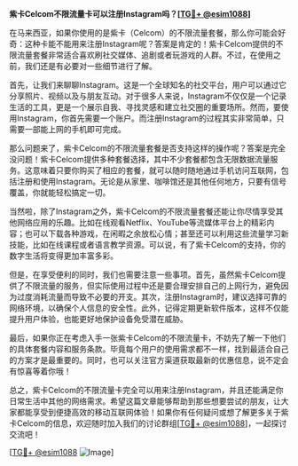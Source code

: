 **紫卡Celcom不限流量卡可以注册Instagram吗？[[TG💪+ @esim1088](https://t.me/s/esim1088)]**

在马来西亚，如果你使用的是紫卡（Celcom）的不限流量套餐，那么你可能会好奇：这种卡能不能用来注册Instagram呢？答案是肯定的！紫卡Celcom提供的不限流量套餐非常适合喜欢刷社交媒体、追剧或者玩游戏的人群。不过，在使用之前，我们还是有必要对一些细节进行了解。

首先，让我们来聊聊Instagram。这是一个全球知名的社交平台，用户可以通过它分享照片、视频以及与朋友互动。对于很多人来说，Instagram不仅仅是一个记录生活的工具，更是一个展示自我、寻找灵感和建立社交圈的重要场所。然而，要使用Instagram，你首先需要一个账户。而注册Instagram的过程其实非常简单，只需要一部能上网的手机即可完成。

那么问题来了，紫卡Celcom的不限流量套餐是否支持这样的操作呢？答案是完全没问题！紫卡Celcom提供多种套餐选择，其中不少套餐都包含无限数据流量服务。这意味着只要你购买了相应的套餐，就可以随时随地通过手机访问互联网，包括注册和使用Instagram。无论是从家里、咖啡馆还是其他任何地方，只要有信号覆盖，你就能轻松搞定一切。

当然啦，除了Instagram之外，紫卡Celcom的不限流量套餐还能让你尽情享受其他网络应用的乐趣。比如在线观看Netflix、YouTube等流媒体平台上的精彩内容；也可以下载各种游戏，在闲暇之余放松心情；甚至还可以利用这些流量学习新技能，比如在线课程或者语言教学资源。可以说，有了紫卡Celcom的支持，你的数字生活将变得更加丰富多彩。

但是，在享受便利的同时，我们也需要注意一些事项。首先，虽然紫卡Celcom提供了不限流量的服务，但实际使用过程中还是要合理安排自己的上网行为，避免因为过度消耗流量而导致不必要的开支。其次，注册Instagram时，建议选择可靠的网络环境，以确保个人信息的安全性。此外，记得定期更新软件版本，这样不仅能提升用户体验，也能更好地保护设备免受潜在威胁。

最后，如果你正在考虑入手一张紫卡Celcom的不限流量卡，不妨先了解一下他们的具体套餐内容和服务条款。毕竟每个用户的使用需求都不一样，找到最适合自己的方案才是最重要的。同时，也可以关注官方渠道获取最新的优惠信息，说不定会有惊喜等着你哦！

总之，紫卡Celcom的不限流量卡完全可以用来注册Instagram，并且还能满足你日常生活中其他的网络需求。希望这篇文章能够帮助到那些想要尝试的朋友，让大家都能享受到便捷高效的移动互联网体验！如果你有任何疑问或想了解更多关于紫卡Celcom的信息，欢迎随时加入我们的讨论群组[[TG💪+ @esim1088](https://t.me/s/esim1088)]，一起探讨交流吧！

[[TG💪+ @esim1088](https://t.me/s/esim1088) ![Image](https://i.postimg.cc/4NQfJmqS/Snipaste-2025-05-13-00-14-12.png)]